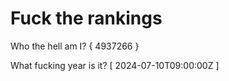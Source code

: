 # Fuck the rankings

Who the hell am I?
{ 4937266 }

What fucking year is it?
[ 2024-07-10T09:00:00Z ]
